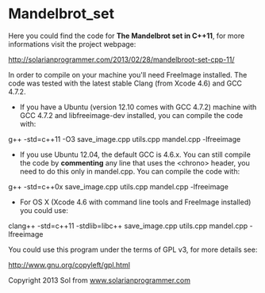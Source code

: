 Mandelbrot_set
==============

Here you could find the code for **The Mandelbrot set in C++11**, for more informations visit the project webpage:

http://solarianprogrammer.com/2013/02/28/mandelbroot-set-cpp-11/

In order to compile on your machine you'll need FreeImage installed. The code was tested with the latest stable Clang (from Xcode 4.6) and GCC 4.7.2. 

* If you have a Ubuntu (version 12.10 comes with GCC 4.7.2) machine with GCC 4.7.2 and libfreeimage-dev installed, you can compile the code with:

g++ -std=c++11 -O3 save_image.cpp utils.cpp mandel.cpp -lfreeimage

* If you use Ubuntu 12.04, the default GCC is 4.6.x. You can still compile the code by **commenting** any line that uses the &lt;chrono&gt; header, you need to do this only in mandel.cpp. You can compile the code with:

g++ -std=c++0x save_image.cpp utils.cpp mandel.cpp -lfreeimage

* For OS X (Xcode 4.6 with command line tools and FreeImage installed) you could use:

clang++ -std=c++11 -stdlib=libc++ save_image.cpp utils.cpp mandel.cpp -lfreeimage


You could use this program under the terms of GPL v3, for more details see:

http://www.gnu.org/copyleft/gpl.html

Copyright 2013 Sol from www.solarianprogrammer.com

